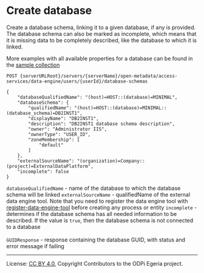 <!-- SPDX-License-Identifier: CC-BY-4.0 -->
<!-- Copyright Contributors to the ODPi Egeria project. -->

# Create database

Create a database schema, linking it to a given database, if any is provided. The database schema can also be marked as incomplete,
which means that it is missing data to be completely described, like the database to which it is linked.

More examples with all available properties for a database can be found in the
[sample collection](../../../docs/samples/collections/DataEngine-asset_endpoints.postman_collection.json)

```
POST {serverURLRoot}/servers/{serverName}/open-metadata/access-services/data-engine/users/{userId}/database-schemas

{
    "databaseQualifiedName": "(host)=HOST::(database)=MINIMAL",
    "databaseSchema": {
        "qualifiedName": "(host)=HOST::(database)=MINIMAL::(database_schema)=DB2INST1",
        "displayName": "DB2INST1",
        "description": "DB2INST1 database schema description",
        "owner": "Administrator IIS",
        "ownerType": "USER_ID",
        "zoneMembership": [
            "default"
        ]
    },
    "externalSourceName": "(organization)=Company::(project)=ExternalDataPlatform",
    "incomplete": false
}
```

`databaseQualifiedName` - name of the database to which the database schema will be linked
`externalSourceName` - qualifiedName of the external data engine tool.
 Note that you need to register the data engine tool with [register-data-engine-tool](register-data-engine-tool.md) 
 before creating any process or entity
`incomplete` - determines if the database schema has all needed information to be described. If the value is `true`,
then the database schema is not connected to a database
<br><br>
`GUIDResponse` - response containing the database GUID, with status and error message if failing 

----
License: [CC BY 4.0](https://creativecommons.org/licenses/by/4.0/),
Copyright Contributors to the ODPi Egeria project.







